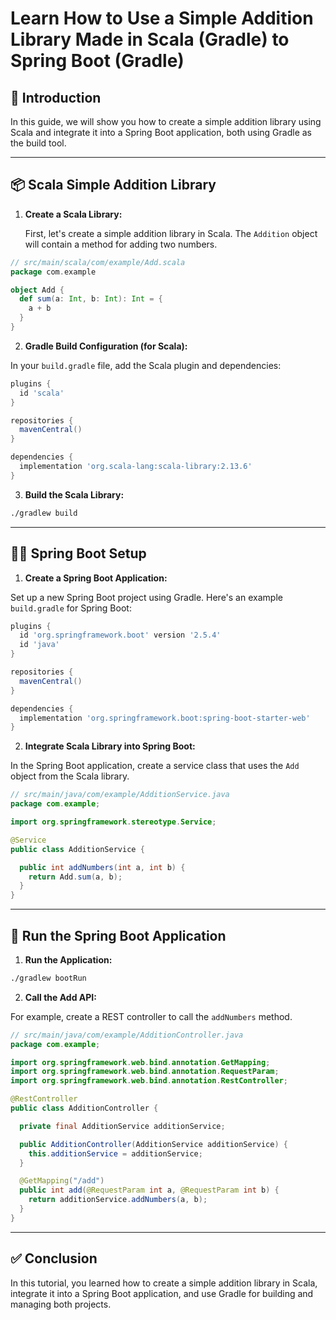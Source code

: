
# Learn How to Use a Simple Addition Library Made in Scala (Gradle) to Spring Boot (Gradle)

## 🚀 Introduction
In this guide, we will show you how to create a simple addition library using Scala and integrate it into a Spring Boot application, both using Gradle as the build tool.

---

## 📦 Scala Simple Addition Library

1. **Create a Scala Library:**

   First, let's create a simple addition library in Scala. The `Addition` object will contain a method for adding two numbers.

```scala
// src/main/scala/com/example/Add.scala
package com.example

object Add {
  def sum(a: Int, b: Int): Int = {
    a + b
  }
}
```

2. **Gradle Build Configuration (for Scala):**

In your `build.gradle` file, add the Scala plugin and dependencies:

```groovy
plugins {
  id 'scala'
}

repositories {
  mavenCentral()
}

dependencies {
  implementation 'org.scala-lang:scala-library:2.13.6'
}
```

3. **Build the Scala Library:**

```bash
./gradlew build
```

---

## 🧑‍💻 Spring Boot Setup

1. **Create a Spring Boot Application:**

Set up a new Spring Boot project using Gradle. Here's an example `build.gradle` for Spring Boot:

```groovy
plugins {
  id 'org.springframework.boot' version '2.5.4'
  id 'java'
}

repositories {
  mavenCentral()
}

dependencies {
  implementation 'org.springframework.boot:spring-boot-starter-web'
}
```

2. **Integrate Scala Library into Spring Boot:**

In the Spring Boot application, create a service class that uses the `Add` object from the Scala library.

```java
// src/main/java/com/example/AdditionService.java
package com.example;

import org.springframework.stereotype.Service;

@Service
public class AdditionService {

  public int addNumbers(int a, int b) {
    return Add.sum(a, b);
  }
}
```

---

## 🔧 Run the Spring Boot Application

1. **Run the Application:**

```bash
./gradlew bootRun
```

2. **Call the Add API:**

For example, create a REST controller to call the `addNumbers` method.

```java
// src/main/java/com/example/AdditionController.java
package com.example;

import org.springframework.web.bind.annotation.GetMapping;
import org.springframework.web.bind.annotation.RequestParam;
import org.springframework.web.bind.annotation.RestController;

@RestController
public class AdditionController {

  private final AdditionService additionService;

  public AdditionController(AdditionService additionService) {
    this.additionService = additionService;
  }

  @GetMapping("/add")
  public int add(@RequestParam int a, @RequestParam int b) {
    return additionService.addNumbers(a, b);
  }
}
```

---

## ✅ Conclusion

In this tutorial, you learned how to create a simple addition library in Scala, integrate it into a Spring Boot application, and use Gradle for building and managing both projects.
